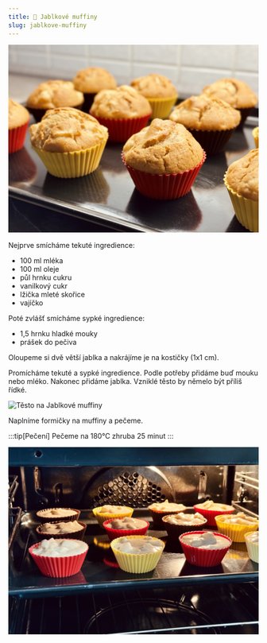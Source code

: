 ```yaml
---
title: 🍎 Jablkové muffiny
slug: jablkove-muffiny
---
```


![Hotové Jablkové muffiny](../../../../assets/peceni/jablkove-muffiny-hotove.jpg)

Nejprve smícháme tekuté ingredience:

- 100 ml mléka
- 100 ml oleje
- půl hrnku cukru
- vanilkový cukr
- lžička mleté skořice
- vajíčko

Poté zvlášť smícháme sypké ingredience:

- 1,5 hrnku hladké mouky
- prášek do pečiva

Oloupeme si dvě větší jablka a nakrájíme je na kostičky (1x1 cm).

Promícháme tekuté a sypké ingredience. Podle potřeby přidáme buď mouku nebo mléko. Nakonec přidáme jablka. Vzniklé těsto
by němelo být příliš řídké.

![Těsto na Jablkové muffiny](../../../../assets/peceni/jablkove-muffiny-testo.jpg)

Naplníme formičky na muffiny a pečeme.

:::tip[Pečení]
Pečeme na 180°C zhruba 25 minut
:::

![Jablkové Muffiny v troubě](../../../../assets/peceni/jablkove-muffiny-peceni.jpg)
